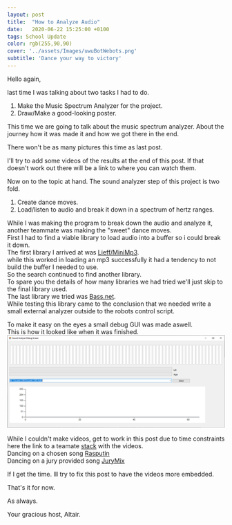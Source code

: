 ```yaml
---
layout: post
title:  "How to Analyze Audio"
date:   2020-06-22 15:25:00 +0100
tags: School Update
color: rgb(255,90,90)
cover: '../assets/Images/uwuBotWebots.png'
subtitle: 'Dance your way to victory'
---
```

Hello again,

last time I was talking about two tasks I had to do.
1. Make the Music Spectrum Analyzer for the project.
2. Draw/Make a good-looking poster.

This time we are going to talk about the music spectrum analyzer.
About the journey how it was made it and how we got there in the end.

There won't be as many pictures this time as last post.

I'll try to add some videos of the results at the end of this post.
If that doesn't work out there will be a link to where you can watch them.

Now on to the topic at hand.
The sound analyzer step of this project is two fold.
1. Create dance moves.
2. Load/listen to audio and break it down in a spectrum of hertz ranges.

While I was making the program to break down the audio and analyze it, another teammate was making the "sweet" dance moves.  
First I had to find a viable library to load audio into a buffer so i could break it down.  
The first library I arrived at was [Lieff/MiniMp3](https://github.com/lieff/minimp3).  
while this worked in loading an mp3 successfully it had a tendency to not build the buffer I needed to use.  
So the search continued to find another library.  
To spare you the details of how many libraries we had tried we'll just skip to the final library used.  
The last library we tried was [Bass.net](http://bass.radio42.com/).  
While testing this library came to the conclusion that we needed write a small external analyzer outside to the robots control script.

To make it easy on the eyes a small debug GUI was made aswell.  
This is how it looked like when it was finished.
![Debug GUI](/assets/Images/DebugGUI.PNG)

While I couldn't make videos, get to work in this post due to time constraints
here the link to a teamate [stack](https://stack.anotherfoxguy.com/s/Ue65kEaJEv3QsH2?dir=Wedstrijd&node-id=0) with the videos.  
Dancing on a chosen song [Rasputin](https://stack.anotherfoxguy.com/public-share/Ue65kEaJEv3QsH2/download?download-path=%2FWedstrijd%2FDancing+on+the+moon%2FRobot-W-dancing_on_the_moon.mp4&CSRF-Token=iRhT23U3cncuNQi_uWyYiQ)  
Dancing on a jury provided song [JuryMix](https://stack.anotherfoxguy.com/public-share/Ue65kEaJEv3QsH2/download?download-path=%2FWedstrijd%2FMoon+Walk%2FRobot-W-LineDance.mp4&CSRF-Token=iRhT23U3cncuNQi_uWyYiQ)

If I get the time. Ill try to fix this post to have the videos more embedded.

That's it for now.

As always.

Your gracious host,
Altair.
